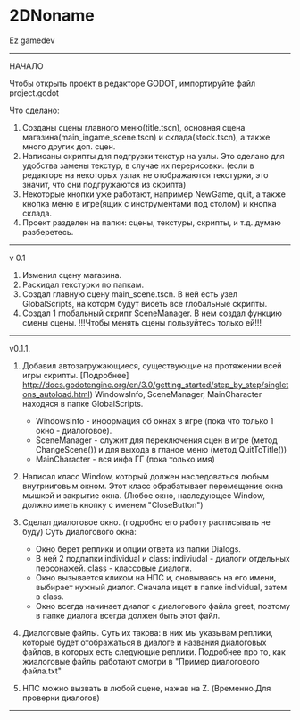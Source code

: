 # 2DNoname
Ez gamedev

____________________________________________
НАЧАЛО

Чтобы открыть проект в редакторе GODOT, импортируйте файл project.godot

Что сделано: 
1. Созданы сцены главного меню(title.tscn), основная сцена магазина(main_ingame_scene.tscn) и склада(stock.tscn),
	а также много других доп. сцен.
2. Написаны скрипты для подгрузки текстур на узлы. Это сделано для удобства замены текстур, в случае их перерисовки.
 (если в редакторе на некоторых узлах не отображаются текстурки, это значит, что они подгружаются из скрипта)
3. Некоторые кнопки уже работают, например NewGame, quit, а также кнопка меню в игре(ящик с инструментами под столом) 
	и кнопка склада. 
4. Проект разделен на папки: сцены, текстуры, скрипты, и т.д. думаю разберетесь.	
____________________________________________

v 0.1

1. Изменил сцену магазина.
2. Раскидал текстурки по папкам.
3. Создал главную сцену main_scene.tscn. В ней есть узел GlobalScripts, на которм будут висеть все глобальные скрипты.
4. Создал 1 глобальный скрипт ScеneManager. В нем создал функцию смены сцены. 
											!!!Чтобы менять сцены пользуйтесь только ей!!!
____________________________________________											

v0.1.1.

1. Добавил автозагружающиеся, существующие на протяжении всей игры скрипты. [Подробнее] http://docs.godotengine.org/en/3.0/getting_started/step_by_step/singletons_autoload.html)
WindowsInfo, SceneManager, MainCharacter находяся в папке GlobalScripts.
	- WindowsInfo 	- информация об окнах в игре (пока что только 1 окно - диалоговое).
	- SceneManager 	- служит для переключения сцен в игре (метод ChangeScene()) и для выхода в гланое меню
	  (метод QuitToTitle())
	- MainCharacter - вся инфа ГГ (пока только имя)
2. Написал класс Window, который должен наследоваться любым внутрииговым окном. Этот класс обрабатывает перемещение окна мышкой
	и закрытие окна. (Любое окно, наследующее Window, должно иметь кнопку с именем "CloseButton")
3. Сделал диалоговое окно. (подробно его работу расписывать не буду)
	Суть диалогового окна:
	- Окно берет реплики и опции ответа из папки Dialogs.
	- В ней 2 подпапки individual и class: indiviudal - диалоги отдельных персонажей. class - классовые диалоги.
	- Окно вызывается кликом на НПС и, оновываясь на его имени, выбирает нужный диалог. Сначала ищет в папке
		individual, затем в class. 
	- Окно всегда начинает диалог с диалогового файла greet, поэтому в папке диалога всегда должен быть этот файл.

4. Диалоговые файлы.
Суть их такова: в них мы указывам реплики, которые будет отображаться в диалоге и названия диалоговых
файлов, в которых есть следующие реплики.
Подробнее про то, как жиалоговые файлы работают смотри в "Пример диалогового файла.txt"

5. НПС можно вызвать в любой сцене, нажав на Z. (Временно.Для проверки диалогов)
____________________________________________
	
